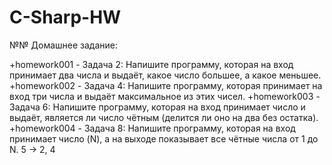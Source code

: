 # C-Sharp-HW

№№ Домашнее задание:

+homework001 - Задача 2: Напишите программу, которая на вход принимает два числа и выдаёт, какое число большее, а какое меньшее.
+homework002 - Задача 4: Напишите программу, которая принимает на вход три числа и выдаёт максимальное из этих чисел.
+homework003 - Задача 6: Напишите программу, которая на вход принимает число и выдаёт, является ли число чётным (делится ли оно на два без остатка). 
+homework004 - Задача 8: Напишите программу, которая на вход принимает число (N), а на выходе показывает все чётные числа от 1 до N.
5 -> 2, 4

